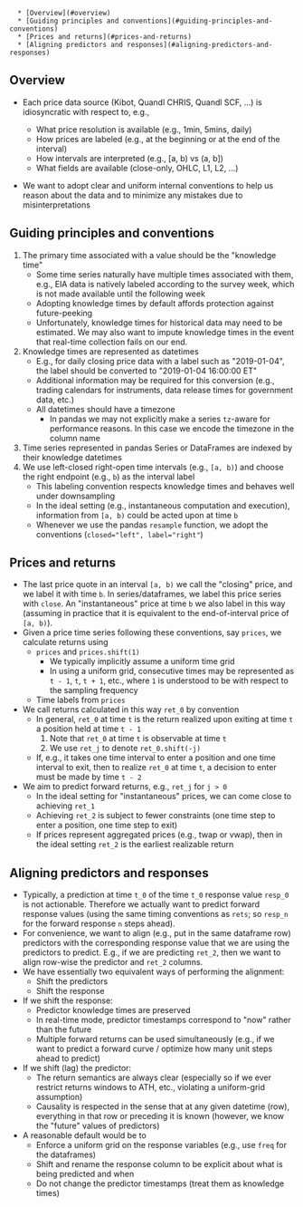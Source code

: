 <!--ts-->
      * [Overview](#overview)
      * [Guiding principles and conventions](#guiding-principles-and-conventions)
      * [Prices and returns](#prices-and-returns)
      * [Aligning predictors and responses](#aligning-predictors-and-responses)



<!--te-->

## Overview

- Each price data source (Kibot, Quandl CHRIS, Quandl SCF, ...) is idiosyncratic
  with respect to, e.g.,
  - What price resolution is available (e.g., 1min, 5mins, daily)
  - How prices are labeled (e.g., at the beginning or at the end of the
    interval)
  - How intervals are interpreted (e.g., [a, b) vs (a, b])
  - What fields are available (close-only, OHLC, L1, L2, ...)

- We want to adopt clear and uniform internal conventions to help us reason
  about the data and to minimize any mistakes due to misinterpretations

## Guiding principles and conventions

1. The primary time associated with a value should be the "knowledge time"
   - Some time series naturally have multiple times associated with them, e.g.,
     EIA data is natively labeled according to the survey week, which is not
     made available until the following week
   - Adopting knowledge times by default affords protection against
     future-peeking
   - Unfortunately, knowledge times for historical data may need to be
     estimated. We may also want to impute knowledge times in the event that
     real-time collection fails on our end.
2. Knowledge times are represented as datetimes
   - E.g., for daily closing price data with a label such as "2019-01-04", the
     label should be converted to "2019-01-04 16:00:00 ET"
   - Additional information may be required for this conversion (e.g., trading
     calendars for instruments, data release times for government data, etc.)
   - All datetimes should have a timezone
     - In pandas we may not explicitly make a series `tz`-aware for performance
       reasons. In this case we encode the timezone in the column name
3. Time series represented in pandas Series or DataFrames are indexed by their
   knowledge datetimes
4. We use left-closed right-open time intervals (e.g., `[a, b)`) and choose the
   right endpoint (e.g., `b`) as the interval label
   - This labeling convention respects knowledge times and behaves well under
     downsampling
   - In the ideal setting (e.g., instantaneous computation and execution),
     information from `[a, b)` could be acted upon at time `b`
   - Whenever we use the pandas `resample` function, we adopt the conventions
     (`closed="left", label="right"`)

## Prices and returns

- The last price quote in an interval `[a, b)` we call the "closing" price, and
  we label it with time `b`. In series/dataframes, we label this price series
  with `close`. An "instantaneous" price at time `b` we also label in this way
  (assuming in practice that it is equivalent to the end-of-interval price of
  `[a, b)`).
- Given a price time series following these conventions, say `prices`, we
  calculate returns using
  - `prices` and `prices.shift(1)`
    - We typically implicitly assume a uniform time grid
    - In using a uniform grid, consecutive times may be represented as `t - 1`,
      `t`, `t + 1`, etc., where `1` is understood to be with respect to the
      sampling frequency
  - Time labels from `prices`
- We call returns calculated in this way `ret_0` by convention
  - In general, `ret_0` at time `t` is the return realized upon exiting at time
    `t` a position held at time `t - 1`
    1. Note that `ret_0` at time `t` is observable at time `t`
    1. We use `ret_j` to denote `ret_0.shift(-j)`
  - If, e.g., it takes one time interval to enter a position and one time
    interval to exit, then to realize `ret_0` at time `t`, a decision to enter
    must be made by time `t - 2`
- We aim to predict forward returns, e.g., `ret_j` for `j > 0`
  - In the ideal setting for "instantaneous" prices, we can come close to
    achieving `ret_1`
  - Achieving `ret_2` is subject to fewer constraints (one time step to enter a
    position, one time step to exit)
  - If prices represent aggregated prices (e.g., twap or vwap), then in the
    ideal setting `ret_2` is the earliest realizable return

## Aligning predictors and responses

- Typically, a prediction at time `t_0` of the time `t_0` response value
  `resp_0` is not actionable. Therefore we actually want to predict forward
  response values (using the same timing conventions as `rets`; so `resp_n` for
  the forward response `n` steps ahead).
- For convenience, we want to align (e.g., put in the same dataframe row)
  predictors with the corresponding response value that we are using the
  predictors to predict. E.g., if we are predicting `ret_2`, then we want to
  align row-wise the predictor and `ret_2` columns.
- We have essentially two equivalent ways of performing the alignment:
  - Shift the predictors
  - Shift the response
- If we shift the response:
  - Predictor knowledge times are preserved
  - In real-time mode, predictor timestamps correspond to "now" rather than the
    future
  - Multiple forward returns can be used simultaneously (e.g., if we want to
    predict a forward curve / optimize how many unit steps ahead to predict)
- If we shift (lag) the predictor:
  - The return semantics are always clear (especially so if we ever restrict
    returns windows to ATH, etc., violating a uniform-grid assumption)
  - Causality is respected in the sense that at any given datetime (row),
    everything in that row or preceding it is known (however, we know the
    "future" values of predictors)
- A reasonable default would be to
  - Enforce a uniform grid on the response variables (e.g., use `freq` for the
    dataframes)
  - Shift and rename the response column to be explicit about what is being
    predicted and when
  - Do not change the predictor timestamps (treat them as knowledge times)
